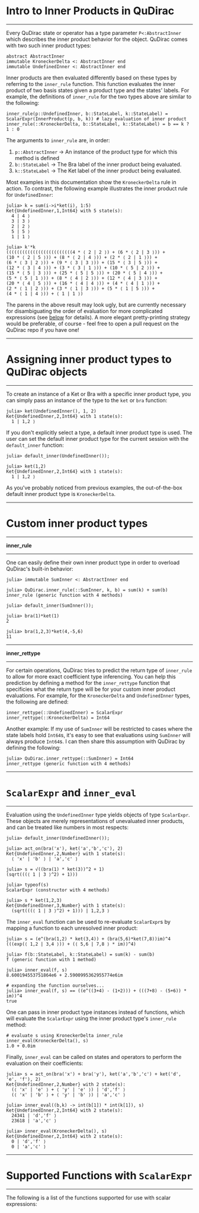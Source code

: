 # Intro to Inner Products in QuDirac
---

Every QuDirac state or operator has a type parameter `P<:AbstractInner` which describes the inner product behavior for the object. QuDirac comes with two such inner product types:

```
abstract AbstractInner
immutable KroneckerDelta <: AbstractInner end
immutable UndefinedInner <: AbstractInner end
```

Inner products are then evaluated differently based on these types by referring to the `inner_rule` function. This function evaluates the inner product of two basis states given a product type and the states' labels. For example, the definitions of `inner_rule` for the two types above are similar to the following:

```
inner_rule(p::UndefinedInner, b::StateLabel, k::StateLabel) = ScalarExpr(InnerProduct(p, b, k)) # lazy evaluation of inner product
inner_rule(::KroneckerDelta, b::StateLabel, k::StateLabel) = b == k ? 1 : 0
```

The arguments to `inner_rule` are, in order:

1. `p::AbstractInner` -> An instance of the product type for which this method is defined
2. `b::StateLabel` -> The Bra label of the inner product being evaluated.
3. `k::StateLabel` -> The Ket label of the inner product being evaluated.

Most examples in this documentation show the `KroneckerDelta` rule in action. To contrast, the following example illustrates the inner product rule for `UndefinedInner`:

```
julia> k = sum(i->i*ket(i), 1:5)
Ket{UndefinedInner,1,Int64} with 5 state(s):
  4 | 4 ⟩
  3 | 3 ⟩
  2 | 2 ⟩
  5 | 5 ⟩
  1 | 1 ⟩

julia> k'*k
(((((((((((((((((((((((((4 * ⟨ 2 | 2 ⟩) + (6 * ⟨ 2 | 3 ⟩)) + 
(10 * ⟨ 2 | 5 ⟩)) + (8 * ⟨ 2 | 4 ⟩)) + (2 * ⟨ 2 | 1 ⟩)) + 
(6 * ⟨ 3 | 2 ⟩)) + (9 * ⟨ 3 | 3 ⟩)) + (15 * ⟨ 3 | 5 ⟩)) + 
(12 * ⟨ 3 | 4 ⟩)) + (3 * ⟨ 3 | 1 ⟩)) + (10 * ⟨ 5 | 2 ⟩)) + 
(15 * ⟨ 5 | 3 ⟩)) + (25 * ⟨ 5 | 5 ⟩)) + (20 * ⟨ 5 | 4 ⟩)) + 
(5 * ⟨ 5 | 1 ⟩)) + (8 * ⟨ 4 | 2 ⟩)) + (12 * ⟨ 4 | 3 ⟩)) + 
(20 * ⟨ 4 | 5 ⟩)) + (16 * ⟨ 4 | 4 ⟩)) + (4 * ⟨ 4 | 1 ⟩)) + 
(2 * ⟨ 1 | 2 ⟩)) + (3 * ⟨ 1 | 3 ⟩)) + (5 * ⟨ 1 | 5 ⟩)) + 
(4 * ⟨ 1 | 4 ⟩)) + ⟨ 1 | 1 ⟩)
```

The parens in the above result may look ugly, but are currently necessary for disambiguating the order of evaluation for more complicated expressions (see [below](#scalar-expressions-and-inner_eval) for details). A more elegant pretty-printing strategy would be preferable, of course - feel free to open a pull request on the QuDirac repo if you have one!

---
# Assigning inner product types to QuDirac objects
---

To create an instance of a Ket or Bra with a specific inner product type, you can simply 
pass an instance of the type to the `ket` or `bra` function:

```
julia> ket(UndefinedInner(), 1, 2)
Ket{UndefinedInner,2,Int64} with 1 state(s):
  1 | 1,2 ⟩
```

If you don't explicitly select a type, a default inner product type is used. The user can set the default inner product type for the current session with the `default_inner` function:

```
julia> default_inner(UndefinedInner());

julia> ket(1,2)
Ket{UndefinedInner,2,Int64} with 1 state(s):
  1 | 1,2 ⟩
```

As you've probably noticed from previous examples, the out-of-the-box default inner product type is `KroneckerDelta`.

---
# Custom inner product types
---

**inner_rule**

---

One can easily define their own inner product type in order to overload QuDirac's built-in behavior:

```
julia> immutable SumInner <: AbstractInner end

julia> QuDirac.inner_rule(::SumInner, k, b) = sum(k) + sum(b)
inner_rule (generic function with 4 methods)

julia> default_inner(SumInner());

julia> bra(1)*ket(1)
2

julia> bra(1,2,3)*ket(4,-5,6)
11
```

---
**inner_rettype**

---

For certain operations, QuDirac tries to predict the return type of `inner_rule` to allow for more exact coefficient type inferencing. You can help this prediction by defining a method for the `inner_rettype` function that specificies what the return type will be for your custom inner product evaluations. For example, for the `KroneckerDelta` and `UndefinedInner` types, the following are defined:

```
inner_rettype(::UndefinedInner) = ScalarExpr
inner_rettype(::KroneckerDelta) = Int64
```

Another example: If my use of `SumInner` will be restricted to cases where the state labels hold `Int64`s, it's easy to see that evaluations using `SumInner` will always produce `Int64`s. I can then share this assumption with QuDirac by defining the following:

```
julia> QuDirac.inner_rettype(::SumInner) = Int64
inner_rettype (generic function with 4 methods)
```

---
# `ScalarExpr` and `inner_eval`
---

Evaluation using the `UndefinedInner` type yields objects of type `ScalarExpr`. These objects are merely representations of unevaluated inner products, and can be treated like numbers in most respects:

```
julia> default_inner(UndefinedInner());

julia> act_on(bra('x'), ket('a','b','c'), 2)
Ket{UndefinedInner,2,Number} with 1 state(s):
  ⟨ 'x' | 'b' ⟩ | 'a','c' ⟩

julia> s = √((bra(1) * ket(3))^2 + 1)
(sqrt(((⟨ 1 | 3 ⟩^2) + 1)))

julia> typeof(s)
ScalarExpr (constructor with 4 methods)

julia> s * ket(1,2,3)
Ket{UndefinedInner,3,Number} with 1 state(s):
  (sqrt(((⟨ 1 | 3 ⟩^2) + 1))) | 1,2,3 ⟩
```

The `inner_eval` function can be used to re-evaluate `ScalarExpr`s by mapping a function to each unresolved inner product:

```
julia> s = (e^(bra(1,2) * ket(3,4)) + (bra(5,6)*ket(7,8))im)^4
(((exp(⟨ 1,2 | 3,4 ⟩)) + (⟨ 5,6 | 7,8 ⟩ * im))^4)

julia> f(b::StateLabel, k::StateLabel) = sum(k) - sum(b)
f (generic function with 1 method)

julia> inner_eval(f, s)
8.600194553751864e6 + 2.5900995362955774e6im

# expanding the function ourselves...
julia> inner_eval(f, s) == ((e^((3+4) - (1+2))) + (((7+8) - (5+6)) * im))^4
true
```

One can pass in inner product type instances instead of functions, which will evaluate the `ScalarExpr` using the inner product type's `inner_rule` method:

```
# evaluate s using KroneckerDelta inner_rule
inner_eval(KroneckerDelta(), s)
1.0 + 0.0im
```

Finally, `inner_eval` can be called on states and operators to perform the evaluation on their coefficients:

```
julia> s = act_on(bra('x') + bra('y'), ket('a','b','c') + ket('d', 'e', 'f'), 2)
Ket{UndefinedInner,2,Number} with 2 state(s):
  (⟨ 'x' | 'e' ⟩ + ⟨ 'y' | 'e' ⟩) | 'd','f' ⟩
  (⟨ 'x' | 'b' ⟩ + ⟨ 'y' | 'b' ⟩) | 'a','c' ⟩

julia> inner_eval((b,k) -> int(b[1]) * int(k[1]), s)
Ket{UndefinedInner,2,Int64} with 2 state(s):
  24341 | 'd','f' ⟩
  23618 | 'a','c' ⟩

julia> inner_eval(KroneckerDelta(), s)
Ket{UndefinedInner,2,Int64} with 2 state(s):
  0 | 'd','f' ⟩
  0 | 'a','c' ⟩
```

---
# Supported Functions with `ScalarExpr`
---

The following is a list of the functions supported for use with scalar expressions:




